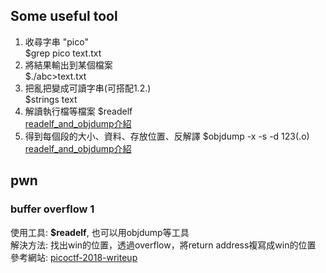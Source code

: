 ## Some useful tool
1. 收尋字串 "pico"  
  $grep pico text.txt
2. 將結果輸出到某個檔案  
  $./abc>text.txt
3. 把亂把變成可讀字串(可搭配1.2.)  
  $strings text  
4. 解讀執行檔等檔案
  $readelf  
  [readelf_and_objdump介紹](./Knowledges/readelf_and_objdump.md)  
5. 得到每個段的大小、資料、存放位置、反解譯
  $objdump -x -s -d 123(.o)  
  [readelf_and_objdump介紹](./Knowledges/readelf_and_objdump.md)  

## pwn
### buffer overflow 1
使用工具: <b>$readelf</b>, 也可以用objdump等工具  
解決方法: 找出win的位置，透過overflow，將return address複寫成win的位置  
參考網站: [picoctf-2018-writeup](https://github.com/PlatyPew/picoctf-2018-writeup/tree/master/Binary%20Exploitation/buffer%20overflow%201)  
